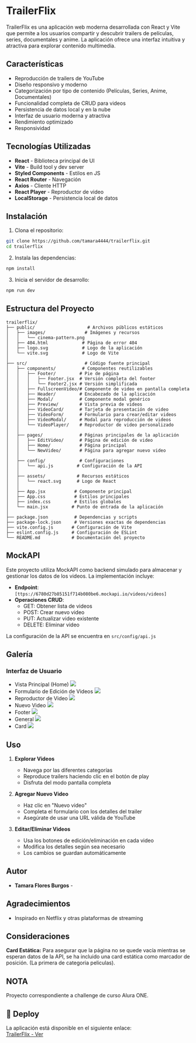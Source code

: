 # TrailerFlix

TrailerFlix es una aplicación web moderna desarrollada con React y Vite que permite a los usuarios compartir y descubrir trailers de películas, series, documentales y anime. La aplicación ofrece una interfaz intuitiva y atractiva para explorar contenido multimedia.

## Características

- Reproducción de trailers de YouTube
- Diseño responsivo y moderno
- Categorización por tipo de contenido (Películas, Series, Anime, Documentales)
- Funcionalidad completa de CRUD para videos
- Persistencia de datos local y en la nube
- Interfaz de usuario moderna y atractiva
- Rendimiento optimizado
- Responsividad

## Tecnologías Utilizadas

- **React** - Biblioteca principal de UI
- **Vite** - Build tool y dev server
- **Styled Components** - Estilos en JS
- **React Router** - Navegación
- **Axios** - Cliente HTTP
- **React Player** - Reproductor de video
- **LocalStorage** - Persistencia local de datos

## Instalación

1. Clona el repositorio:
```bash
git clone https://github.com/tamara4444/trailerflix.git
cd trailerflix
```

2. Instala las dependencias:
```bash
npm install
```

3. Inicia el servidor de desarrollo:
```bash
npm run dev
```

## Estructura del Proyecto

```
trailerflix/
├── public/                    # Archivos públicos estáticos
│   ├── images/               # Imágenes y recursos
│   │   └── cinema-pattern.png
│   ├── 404.html             # Página de error 404
│   ├── logo.svg             # Logo de la aplicación
│   └── vite.svg             # Logo de Vite
│
├── src/                      # Código fuente principal
│   ├── components/          # Componentes reutilizables
│   │   ├── Footer/         # Pie de página
│   │   │   ├── Footer.jsx  # Versión completa del footer
│   │   │   └── Footer2.jsx # Versión simplificada
│   │   ├── FullscreenVideo/# Componente de video en pantalla completa
│   │   ├── Header/         # Encabezado de la aplicación
│   │   ├── Modal/          # Componente modal genérico
│   │   ├── Preview/        # Vista previa de videos
│   │   ├── VideoCard/      # Tarjeta de presentación de video
│   │   ├── VideoForm/      # Formulario para crear/editar videos
│   │   ├── VideoModal/     # Modal para reproducción de videos
│   │   └── VideoPlayer/    # Reproductor de video personalizado
│   │
│   ├── pages/              # Páginas principales de la aplicación
│   │   ├── EditVideo/      # Página de edición de video
│   │   ├── Home/           # Página principal
│   │   └── NewVideo/       # Página para agregar nuevo video
│   │
│   ├── config/             # Configuraciones
│   │   └── api.js         # Configuración de la API
│   │
│   ├── assets/            # Recursos estáticos
│   │   └── react.svg      # Logo de React
│   │
│   ├── App.jsx           # Componente principal
│   ├── App.css           # Estilos principales
│   ├── index.css         # Estilos globales
│   └── main.jsx         # Punto de entrada de la aplicación
│
├── package.json          # Dependencias y scripts
├── package-lock.json     # Versiones exactas de dependencias
├── vite.config.js       # Configuración de Vite
├── eslint.config.js     # Configuración de ESLint
└── README.md            # Documentación del proyecto
```

## MockAPI

Este proyecto utiliza MockAPI como backend simulado para almacenar y gestionar los datos de los videos. La implementación incluye:

- **Endpoint**: `[ttps://6780d27b85151f714b080be6.mockapi.io/videos/videos]`
- **Operaciones CRUD**:
  - GET: Obtener lista de videos
  - POST: Crear nuevo video
  - PUT: Actualizar video existente
  - DELETE: Eliminar video

La configuración de la API se encuentra en `src/config/api.js`

## Galería

### Interfaz de Usuario

- Vista Principal (Home)
  ![](https://res.cloudinary.com/dg7dgtg0j/image/upload/v1737268392/HOME_oweimz.png)
- Formulario de Edición de Videos
  ![](https://res.cloudinary.com/dg7dgtg0j/image/upload/v1737268391/EDIT_rr8sva.png)
- Reproductor de Video
  ![](https://res.cloudinary.com/dg7dgtg0j/image/upload/v1737268592/VIDEO_a87kli.png)
- Nuevo Video
  ![](https://res.cloudinary.com/dg7dgtg0j/image/upload/v1737268391/NEW_aeagxa.png)
- Footer
  ![](https://res.cloudinary.com/dg7dgtg0j/image/upload/v1737268391/FOOTER_u3oftz.png)
- General
  ![](https://res.cloudinary.com/dg7dgtg0j/image/upload/v1737268392/trai2_wittex.jpg)
- Card
  ![](https://res.cloudinary.com/dg7dgtg0j/image/upload/v1737268391/DES_iaihqa.png)

## Uso

1. **Explorar Videos**
   - Navega por las diferentes categorías
   - Reproduce trailers haciendo clic en el botón de play
   - Disfruta del modo pantalla completa

2. **Agregar Nuevo Video**
   - Haz clic en "Nuevo video"
   - Completa el formulario con los detalles del trailer
   - Asegúrate de usar una URL válida de YouTube

3. **Editar/Eliminar Videos**
   - Usa los botones de edición/eliminación en cada video
   - Modifica los detalles según sea necesario
   - Los cambios se guardan automáticamente

## Autor

- **Tamara Flores Burgos** -

## Agradecimientos

- Inspirado en Netflix y otras plataformas de streaming

## Consideraciones

**Card Estática:** Para asegurar que la página no se quede vacía mientras se esperan datos de la API, se ha incluido una card estática como marcador de posición. (La primera de categoria peliculas).

## NOTA
Proyecto correspondiente a challenge de curso Alura ONE.

## 🚀 Deploy

La aplicación está disponible en el siguiente enlace:  
[TrailerFlix - Ver ](https://tamara4444.github.io/trailerflix/#/)
